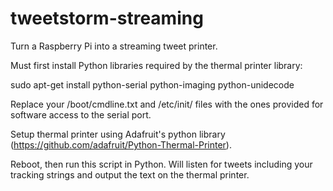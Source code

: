 # tweetstorm-streaming
Turn a Raspberry Pi into a streaming tweet printer.

Must first install Python libraries required by the thermal printer library:

sudo apt-get install python-serial python-imaging python-unidecode

Replace your /boot/cmdline.txt and /etc/init/ files with the ones provided for software access to the serial port.

Setup thermal printer using Adafruit's python library (https://github.com/adafruit/Python-Thermal-Printer).

Reboot, then run this script in Python.  Will listen for tweets including your tracking strings and output the text on the thermal printer.
